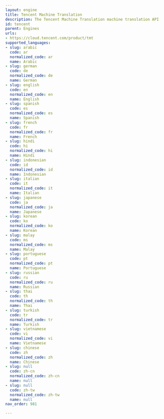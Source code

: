 ```yaml
---
layout: engine
title: Tencent Machine Translation
description: The Tencent Machine Translation machine translation API
id: tencent
parent: Engines
urls:
- https://cloud.tencent.com/product/tmt
supported_languages:
- slug: arabic
  code: ar
  normalized_code: ar
  name: Arabic
- slug: german
  code: de
  normalized_code: de
  name: German
- slug: english
  code: en
  normalized_code: en
  name: English
- slug: spanish
  code: es
  normalized_code: es
  name: Spanish
- slug: french
  code: fr
  normalized_code: fr
  name: French
- slug: hindi
  code: hi
  normalized_code: hi
  name: Hindi
- slug: indonesian
  code: id
  normalized_code: id
  name: Indonesian
- slug: italian
  code: it
  normalized_code: it
  name: Italian
- slug: japanese
  code: ja
  normalized_code: ja
  name: Japanese
- slug: korean
  code: ko
  normalized_code: ko
  name: Korean
- slug: malay
  code: ms
  normalized_code: ms
  name: Malay
- slug: portuguese
  code: pt
  normalized_code: pt
  name: Portuguese
- slug: russian
  code: ru
  normalized_code: ru
  name: Russian
- slug: thai
  code: th
  normalized_code: th
  name: Thai
- slug: turkish
  code: tr
  normalized_code: tr
  name: Turkish
- slug: vietnamese
  code: vi
  normalized_code: vi
  name: Vietnamese
- slug: chinese
  code: zh
  normalized_code: zh
  name: Chinese
- slug: null
  code: zh-cn
  normalized_code: zh-cn
  name: null
- slug: null
  code: zh-tw
  normalized_code: zh-tw
  name: null
nav_order: 981

---
```



